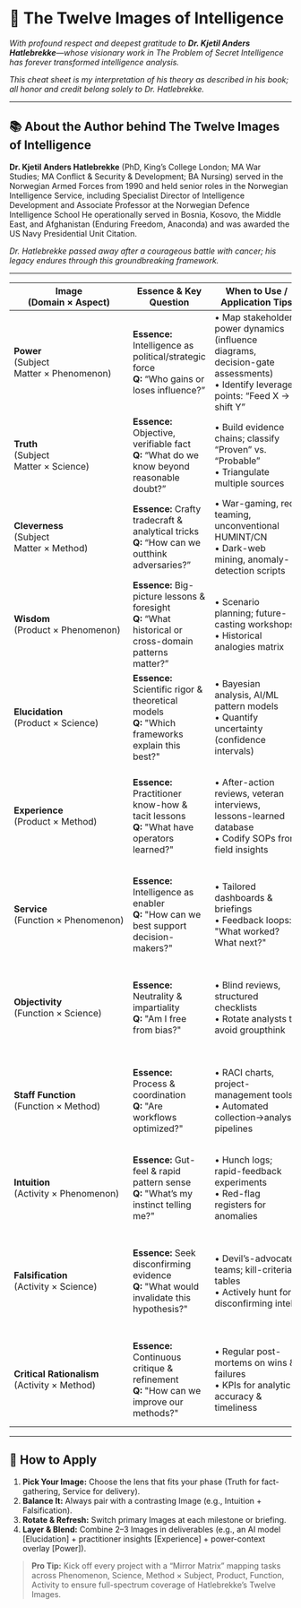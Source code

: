 # 🎯 The Twelve Images of Intelligence  
*With profound respect and deepest gratitude to **Dr. Kjetil Anders Hatlebrekke**—whose visionary work in *The Problem of Secret Intelligence* has forever transformed intelligence analysis.*  

*This cheat sheet is my interpretation of his theory as described in his book; all honor and credit belong solely to Dr. Hatlebrekke.*

---

## 📚 About the Author behind The Twelve Images of Intelligence
**Dr. Kjetil Anders Hatlebrekke** (PhD, King’s College London; MA War Studies; MA Conflict & Security & Development; BA Nursing) served in the Norwegian Armed Forces from 1990 and held senior roles in the Norwegian Intelligence Service, including Specialist Director of Intelligence Development and Associate Professor at the Norwegian Defence Intelligence School 
He operationally served in Bosnia, Kosovo, the Middle East, and Afghanistan (Enduring Freedom, Anaconda) and was awarded the US Navy Presidential Unit Citation.  

*Dr. Hatlebrekke passed away after a courageous battle with cancer; his legacy endures through this groundbreaking framework.*

---

| **Image (Domain × Aspect)** | **Essence & Key Question** | **When to Use / Application Tips** | **Watch-outs & Balance** |
|-------------------------------|-----------------------------------------------|-----------------------------------------------|-----------------------------------------------|
| **Power**<br>(Subject Matter × Phenomenon)               | **Essence:** Intelligence as political/strategic force  <br>**Q:** “Who gains or loses influence?”         | • Map stakeholder power dynamics (influence diagrams, decision-gate assessments)  <br>• Identify leverage points: “Feed X → shift Y”        | • Risk: Over-politicization  <br>• Balance with **Objectivity** to ground analysis                                 |
| **Truth**<br>(Subject Matter × Science)               | **Essence:** Objective, verifiable fact  <br>**Q:** “What do we know beyond reasonable doubt?”          | • Build evidence chains; classify “Proven” vs. “Probable”  <br>• Triangulate multiple sources                         | • Risk: Analysis paralysis  <br>• Use **Cleverness** to innovate around gaps                                     |
| **Cleverness**<br>(Subject Matter × Method)          | **Essence:** Crafty tradecraft & analytical tricks  <br>**Q:** “How can we outthink adversaries?”       | • War-gaming, red teaming, unconventional HUMINT/CN  <br>• Dark-web mining, anomaly-detection scripts                | • Risk: Ethical/legal overreach  <br>• Temper with **Critical Rationalism** for rigor                           |
| **Wisdom**<br>(Product × Phenomenon)             | **Essence:** Big-picture lessons & foresight  <br>**Q:** “What historical or cross-domain patterns matter?” | • Scenario planning; future-casting workshops  <br>• Historical analogies matrix                               | • Risk: Over-generalization  <br>• Validate with **Falsification** criteria                                 |
| **Elucidation**<br>(Product × Science)        | **Essence:** Scientific rigor & theoretical models  <br>**Q:** "Which frameworks explain this best?"       | • Bayesian analysis, AI/ML pattern models  <br>• Quantify uncertainty (confidence intervals)                 | • Risk: Jargon overload  <br>• Bridge to **Service**: translate models into actionable advice                |
| **Experience**<br>(Product × Method)          | **Essence:** Practitioner know-how & tacit lessons  <br>**Q:** "What have operators learned?"              | • After-action reviews, veteran interviews, lessons-learned database  <br>• Codify SOPs from field insights                             | • Risk: “We’ve always done it this way” bias  <br>• Challenge with **Cleverness** to inject innovation                     |
| **Service**<br>(Function × Phenomenon)             | **Essence:** Intelligence as enabler  <br>**Q:** "How can we best support decision-makers?"     | • Tailored dashboards & briefings  <br>• Feedback loops: "What worked? What next?"                   | • Risk: Reactive posture  <br>• Proactively trigger via **Intuition** when issues emerge                 |
| **Objectivity**<br>(Function × Science)         | **Essence:** Neutrality & impartiality  <br>**Q:** "Am I free from bias?"                        | • Blind reviews, structured checklists  <br>• Rotate analysts to avoid groupthink                           | • Risk: Context-blindness  <br>• Complement with **Power** to surface real-world stakes                            |
| **Staff Function**<br>(Function × Method)      | **Essence:** Process & coordination  <br>**Q:** "Are workflows optimized?"                  | • RACI charts, project-management tools  <br>• Automated collection→analysis pipelines                   | • Risk: Bureaucratic drag  <br>• Inject **Cleverness** to streamline redundant tasks            |
| **Intuition**<br>(Activity × Phenomenon)          | **Essence:** Gut-feel & rapid pattern sense  <br>**Q:** "What’s my instinct telling me?"             | • Hunch logs; rapid-feedback experiments  <br>• Red-flag registers for anomalies                          | • Risk: Cognitive biases  <br>• Always validate via **Truth** or **Falsification**                         |
| **Falsification**<br>(Activity × Science)      | **Essence:** Seek disconfirming evidence  <br>**Q:** "What would invalidate this hypothesis?"        | • Devil’s-advocate teams; kill-criteria tables  <br>• Actively hunt for disconfirming intel                   | • Risk: Premature dismissal  <br>• Balance with **Elucidation**: test alternative models                 |
| **Critical Rationalism**<br>(Activity × Method) | **Essence:** Continuous critique & refinement  <br>**Q:** "How can we improve our methods?"     | • Regular post-mortems on wins & failures  <br>• KPIs for analytic accuracy & timeliness            | • Risk: Paralysis by critique  <br>• Infuse **Wisdom** to keep strategic momentum                    |

---

## 📖 How to Apply  
1. **Pick Your Image:** Choose the lens that fits your phase (Truth for fact-gathering, Service for delivery).  
2. **Balance It:** Always pair with a contrasting Image (e.g., Intuition + Falsification).  
3. **Rotate & Refresh:** Switch primary Images at each milestone or briefing.  
4. **Layer & Blend:** Combine 2–3 Images in deliverables (e.g., an AI model [Elucidation] + practitioner insights [Experience] + power-context overlay [Power]).  

> **Pro Tip:** Kick off every project with a “Mirror Matrix” mapping tasks across Phenomenon, Science, Method × Subject, Product, Function, Activity to ensure full-spectrum coverage of Hatlebrekke’s Twelve Images.
